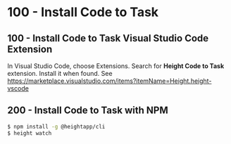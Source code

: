 # 100 - Install Code to Task

## 100 - Install Code to Task Visual Studio Code Extension

In Visual Studio Code, choose Extensions. Search for **Height Code to Task** extension. Install it when found. See https://marketplace.visualstudio.com/items?itemName=Height.height-vscode

## 200 - Install Code to Task with NPM

```bash
$ npm install -g @heightapp/cli
$ height watch
```